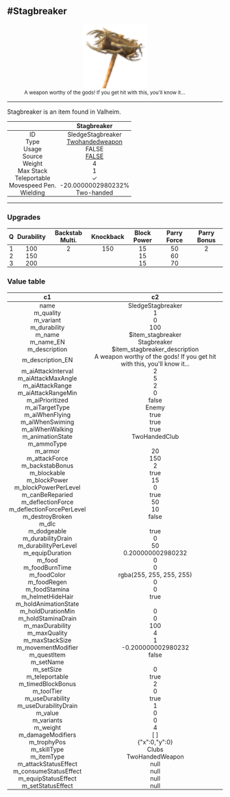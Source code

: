 <meta property="og:title" content="Stagbreaker - MoreValheim" /><meta property="og:type" content="website" /><meta property="og:image" content="/assets/stagbreaker.png" /><meta property="og:description" content="Stagbreaker is an item found in Valheim." /><meta name="theme-color" content="#546D78"><meta name="twitter:card" content="summary_large_image">
#Stagbreaker
-------------
<style>img {width:20px;}.tb {width:150px;display: block;margin-left: auto;margin-right: auto;}</style>

<style>.md-typeset table:not([class]) th:not([align]) {min-width:unset!important;}</style>
<style>td{padding:0em 0.3em!important;text-align:center!important;border-left:.05rem solid var(--md-default-fg-color--lightest)}</style>

<style>th{padding:0.1em 0.3em!important;text-align:center!important;font-weight:bold}</style>

<style>pre{text-align:right!important}</style>
<style>table tr td:first-child {border-left: 0;};</style>

<figure><img src="/assets/stagbreaker.png" class="tb" /><figcaption><small>A weapon worthy of the gods! If you get hit with this, you'll know it...</small></figcaption></figure>

-------------

Stagbreaker is an item found in Valheim.

|        | Stagbreaker              |
| ----------- | ------------------------------------ |
| ID |SledgeStagbreaker
| Type | [Twohandedweapon](../../types/twohandedweapon)
| Usage | FALSE<br>
| Source | [FALSE](../../item/false)
| Weight | 4 |
| Max Stack | 1 |
| Teleportable | ✓
| Movespeed Pen. | -20.0000002980232%
| Wielding | Two-handed


-------------

### Upgrades
| Q | Durability | Backstab Multi. | Knockback | Block Power | Parry Force | Parry Bonus
| - | - | - | - | - | - | - 
1 | 100 | 2 | 150 | 15 | 50 | 2 | 
 | 2 | 150 |  |  | 15 | 60 |  | 
 | 3 | 200 |  |  | 15 | 70 |  | 


### Value table
|c1|c2|
|----|----|
|name|SledgeStagbreaker|
|m_quality|1|
|m_variant|0|
|m_durability|100|
|m_name|$item_stagbreaker|
|m_name_EN|Stagbreaker|
|m_description|$item_stagbreaker_description|
|m_description_EN|A weapon worthy of the gods! If you get hit with this, you'll know it...|
|m_aiAttackInterval|2|
|m_aiAttackMaxAngle|5|
|m_aiAttackRange|2|
|m_aiAttackRangeMin|0|
|m_aiPrioritized|false|
|m_aiTargetType|Enemy|
|m_aiWhenFlying|true|
|m_aiWhenSwiming|true|
|m_aiWhenWalking|true|
|m_animationState|TwoHandedClub|
|m_ammoType||
|m_armor|20|
|m_attackForce|150|
|m_backstabBonus|2|
|m_blockable|true|
|m_blockPower|15|
|m_blockPowerPerLevel|0|
|m_canBeReparied|true|
|m_deflectionForce|50|
|m_deflectionForcePerLevel|10|
|m_destroyBroken|false|
|m_dlc||
|m_dodgeable|true|
|m_durabilityDrain|0|
|m_durabilityPerLevel|50|
|m_equipDuration|0.200000002980232|
|m_food|0|
|m_foodBurnTime|0|
|m_foodColor|rgba(255, 255, 255, 255)|
|m_foodRegen|0|
|m_foodStamina|0|
|m_helmetHideHair|true|
|m_holdAnimationState||
|m_holdDurationMin|0|
|m_holdStaminaDrain|0|
|m_maxDurability|100|
|m_maxQuality|4|
|m_maxStackSize|1|
|m_movementModifier|-0.200000002980232|
|m_questItem|false|
|m_setName||
|m_setSize|0|
|m_teleportable|true|
|m_timedBlockBonus|2|
|m_toolTier|0|
|m_useDurability|true|
|m_useDurabilityDrain|1|
|m_value|0|
|m_variants|0|
|m_weight|4|
|m_damageModifiers|[  ]|
|m_trophyPos|{"x":0,"y":0}|
|m_skillType|Clubs|
|m_itemType|TwoHandedWeapon|
|m_attackStatusEffect|null|
|m_consumeStatusEffect|null|
|m_equipStatusEffect|null|
|m_setStatusEffect|null|
